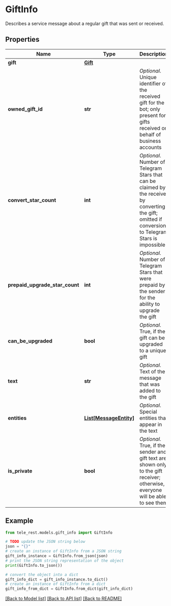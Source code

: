 # GiftInfo

Describes a service message about a regular gift that was sent or received.

## Properties

Name | Type | Description | Notes
------------ | ------------- | ------------- | -------------
**gift** | [**Gift**](Gift.md) |  | 
**owned_gift_id** | **str** | *Optional*. Unique identifier of the received gift for the bot; only present for gifts received on behalf of business accounts | [optional] 
**convert_star_count** | **int** | *Optional*. Number of Telegram Stars that can be claimed by the receiver by converting the gift; omitted if conversion to Telegram Stars is impossible | [optional] 
**prepaid_upgrade_star_count** | **int** | *Optional*. Number of Telegram Stars that were prepaid by the sender for the ability to upgrade the gift | [optional] 
**can_be_upgraded** | **bool** | *Optional*. True, if the gift can be upgraded to a unique gift | [optional] [default to True]
**text** | **str** | *Optional*. Text of the message that was added to the gift | [optional] 
**entities** | [**List[MessageEntity]**](MessageEntity.md) | *Optional*. Special entities that appear in the text | [optional] 
**is_private** | **bool** | *Optional*. True, if the sender and gift text are shown only to the gift receiver; otherwise, everyone will be able to see them | [optional] [default to True]

## Example

```python
from tele_rest.models.gift_info import GiftInfo

# TODO update the JSON string below
json = "{}"
# create an instance of GiftInfo from a JSON string
gift_info_instance = GiftInfo.from_json(json)
# print the JSON string representation of the object
print(GiftInfo.to_json())

# convert the object into a dict
gift_info_dict = gift_info_instance.to_dict()
# create an instance of GiftInfo from a dict
gift_info_from_dict = GiftInfo.from_dict(gift_info_dict)
```
[[Back to Model list]](../README.md#documentation-for-models) [[Back to API list]](../README.md#documentation-for-api-endpoints) [[Back to README]](../README.md)


